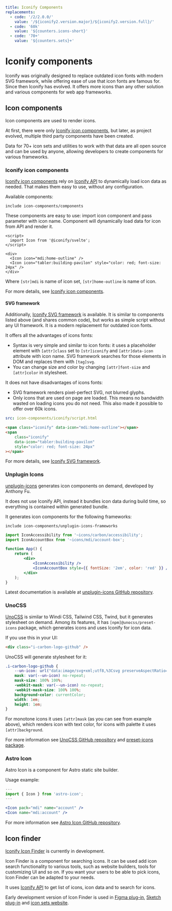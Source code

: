 ```yaml
title: Iconify Components
replacements:
  - code: '/2/2.0.0/'
    value: '/${iconify2.version.major}/${iconify2.version.full}/'
  - code: '60k'
    value: '${counters.icons-short}'
  - code: '70+'
    value: '${counters.sets}+'
```

# Iconify components

Iconify was originally designed to replace outdated icon fonts with modern SVG framework, while offering ease of use that icon fonts are famous for. Since then Iconify has evolved. It offers more icons than any other solution and various components for web app frameworks.

## Icon components

Icon components are used to render icons.

At first, there were only [Iconify icon components](../icon-components/index.md), but later, as project evolved, multiple third party components have been created.

Data for 70+ icon sets and utilities to work with that data are all open source and can be used by anyone, allowing developers to create components for various frameworks.

### Iconify icon components

[Iconify icon components](../icon-components/index.md) rely on [Iconify API](../api/index.md) to dynamically load icon data as needed. That makes them easy to use, without any configuration.

Available components:

`include icon-components/components`

These components are easy to use: import icon component and pass parameter with icon name. Component will dynamically load data for icon from API and render it.

```svelte
<script>
  import Icon from '@iconify/svelte';
</script>

<div>
  <Icon icon="mdi:home-outline" />
  <Icon icon="tabler:building-pavilon" style="color: red; font-size: 24px" />
</div>
```

Where `[str]mdi` is name of icon set, `[str]home-outline` is name of icon.

For more details, see [Iconify icon components](../icon-components/index.md).

#### SVG framework

Additionally, [Iconify SVG framework](../icon-components/svg-framework/index.md) is available. It is similar to components listed above (and shares common code), but works as simple script without any UI framework. It is a modern replacement for outdated icon fonts.

It offers all the advantages of icons fonts:

- Syntax is very simple and similar to icon fonts: it uses a placeholder element with `[attr]class` set to `[str]iconify` and `[attr]data-icon` attribute with icon name. SVG framework searches for those elements in DOM and replaces them with `[tag]svg`.
- You can change size and color by changing `[attr]font-size` and `[attr]color` in stylesheet.

It does not have disadvantages of icons fonts:

- SVG framework renders pixel-perfect SVG, not blurred glyphs.
- Only icons that are used on page are loaded. This means no bandwidth wasted on loading icons you do not need. This also made it possible to offer over 60k icons.

```yaml
src: icon-components/iconify/script.html
```

```html
<span class="iconify" data-icon="mdi:home-outline"></span>
<span
	class="iconify"
	data-icon="tabler:building-pavilon"
	style="color: red; font-size: 24px"
></span>
```

For more details, see [Iconify SVG framework](../icon-components/svg-framework/index.md).

### Unplugin Icons

[unplugin-icons](../icon-components/unplugin-icons.md) generates icon components on demand, developed by Anthony Fu.

It does not use Iconify API, instead it bundles icon data during build time, so everything is contained within generated bundle.

It generates icon components for the following frameworks:

`include icon-components/unplugin-icons-frameworks`

```jsx
import IconAccessibility from '~icons/carbon/accessibility';
import IconAccountBox from '~icons/mdi/account-box';

function App() {
	return (
		<div>
			<IconAccessibility />
			<IconAccountBox style={{ fontSize: '2em', color: 'red' }} />
		</div>
	);
}
```

Latest documentation is available at [unplugin-icons GitHub repository](https://github.com/antfu/unplugin-icons).

### UnoCSS

[UnoCSS](../icon-components/unocss.md) is similar to Windi CSS, Tailwind CSS, Twind, but it generates stylesheet on demand. Among its features, it has `[npm]@unocss/preset-icons` package, which generates icons and uses Iconify for icon data.

If you use this in your UI:

```html
<div class="i-carbon-logo-github" />
```

UnoCSS will generate stylesheet for it:

```css
.i-carbon-logo-github {
	--un-icon: url("data:image/svg+xml;utf8,%3Csvg preserveAspectRatio='xMidYMid meet' viewBox='0 0 32 32' width='1em' height='1em' xmlns='http://www.w3.org/2000/svg' %3E%3Cpath fill='currentColor' fill-rule='evenodd' d='M16 2a14 14 0 0 0-4.43 27.28c.7.13 1-.3 1-.67v-2.38c-3.89.84-4.71-1.88-4.71-1.88a3.71 3.71 0 0 0-1.62-2.05c-1.27-.86.1-.85.1-.85a2.94 2.94 0 0 1 2.14 1.45a3 3 0 0 0 4.08 1.16a2.93 2.93 0 0 1 .88-1.87c-3.1-.36-6.37-1.56-6.37-6.92a5.4 5.4 0 0 1 1.44-3.76a5 5 0 0 1 .14-3.7s1.17-.38 3.85 1.43a13.3 13.3 0 0 1 7 0c2.67-1.81 3.84-1.43 3.84-1.43a5 5 0 0 1 .14 3.7a5.4 5.4 0 0 1 1.44 3.76c0 5.38-3.27 6.56-6.39 6.91a3.33 3.33 0 0 1 .95 2.59v3.84c0 .46.25.81 1 .67A14 14 0 0 0 16 2Z'/%3E%3C/svg%3E");
	mask: var(--un-icon) no-repeat;
	mask-size: 100% 100%;
	-webkit-mask: var(--un-icon) no-repeat;
	-webkit-mask-size: 100% 100%;
	background-color: currentColor;
	width: 1em;
	height: 1em;
}
```

For monotone icons it uses `[attr]mask` (as you can see from example above), which renders icon with text color, for icons with palette it uses `[attr]background`.

For more information see [UnoCSS GitHub repository](https://github.com/unocss/unocss) and [preset-icons package](https://github.com/unocss/unocss/tree/main/packages/preset-icons/).

### Astro Icon

Astro Icon is a component for Astro static site builder.

Usage example:

```jsx
---
import { Icon } from 'astro-icon';
---

<Icon pack="mdi" name="account" />
<Icon name="mdi:account" />
```

For more information see [Astro Icon GitHub repository](https://github.com/natemoo-re/astro-icon).

## Icon finder

[Iconify Icon Finder](../icon-finder/index.md) is currently in development.

Icon Finder is a component for searching icons. It can be used add icon search functionality to various tools, such as website builders, tools for customizing UI and so on. If you want your users to be able to pick icons, Icon Finder can be adapted to your needs.

It uses [Iconify API](../api/index.md) to get list of icons, icon data and to search for icons.

Early development version of Icon Finder is used in [Figma plug-in](../design/figma/index.md), [Sketch plug-in](../design/sketch/index.md) and [icon sets website](https://icon-sets.iconify.design/).
